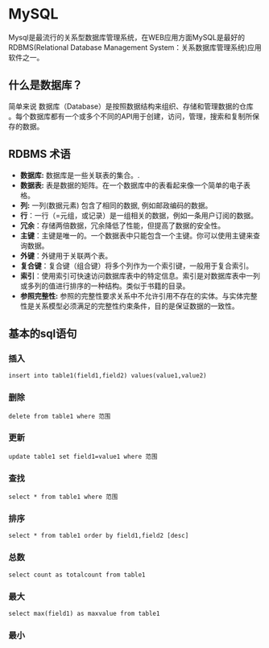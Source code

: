 # MySQL

Mysql是最流行的关系型数据库管理系统，在WEB应用方面MySQL是最好的RDBMS(Relational Database Management System：关系数据库管理系统)应用软件之一。

## 什么是数据库？

简单来说 数据库（Database）是按照数据结构来组织、存储和管理数据的仓库 。每个数据库都有一个或多个不同的API用于创建，访问，管理，搜索和复制所保存的数据。

## RDBMS 术语

- **数据库:** 数据库是一些关联表的集合。.
- **数据表:** 表是数据的矩阵。在一个数据库中的表看起来像一个简单的电子表格。
- **列:** 一列(数据元素) 包含了相同的数据, 例如邮政编码的数据。
- **行**：一行（=元组，或记录）是一组相关的数据，例如一条用户订阅的数据。
- **冗余**：存储两倍数据，冗余降低了性能，但提高了数据的安全性。
- **主键**：主键是唯一的。一个数据表中只能包含一个主键。你可以使用主键来查询数据。
- **外键**：外键用于关联两个表。
- **复合键**：复合键（组合键）将多个列作为一个索引键，一般用于复合索引。
- **索引**：使用索引可快速访问数据库表中的特定信息。索引是对数据库表中一列或多列的值进行排序的一种结构。类似于书籍的目录。
- **参照完整性:** 参照的完整性要求关系中不允许引用不存在的实体。与实体完整性是关系模型必须满足的完整性约束条件，目的是保证数据的一致性。



## 基本的sql语句

### 插入

```
insert into table1(field1,field2) values(value1,value2) 
```

### 删除

```
delete from table1 where 范围 
```

### 更新

```
update table1 set field1=value1 where 范围 
```

### 查找

```
select * from table1 where 范围 
```

### 排序

~~~
select * from table1 order by field1,field2 [desc] 
~~~

### 总数

```
select count as totalcount from table1 
```

### 最大

```
select max(field1) as maxvalue from table1 
```

### 最小

```

```